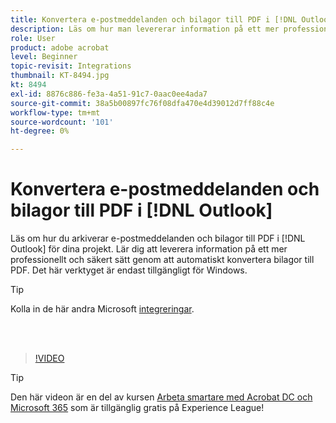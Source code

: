 ```yaml
---
title: Konvertera e-postmeddelanden och bilagor till PDF i [!DNL Outlook]
description: Läs om hur man levererar information på ett mer professionellt och säkert sätt i [!DNL Outlook]
role: User
product: adobe acrobat
level: Beginner
topic-revisit: Integrations
thumbnail: KT-8494.jpg
kt: 8494
exl-id: 8876c886-fe3a-4a51-91c7-0aac0ee4ada7
source-git-commit: 38a5b00897fc76f08dfa470e4d39012d7ff88c4e
workflow-type: tm+mt
source-wordcount: '101'
ht-degree: 0%

---
```


# Konvertera e-postmeddelanden och bilagor till PDF i [!DNL Outlook]

Läs om hur du arkiverar e-postmeddelanden och bilagor till PDF i [!DNL Outlook] för dina projekt. Lär dig att leverera information på ett mer professionellt och säkert sätt genom att automatiskt konvertera bilagor till PDF. Det här verktyget är endast tillgängligt för Windows.

>[!TIP]
>
>Kolla in de här andra Microsoft [integreringar](../integrate/integrate-overview.md#microsoft).

<br> 

>[!VIDEO](https://video.tv.adobe.com/v/336859?hidetitle=true)

>[!TIP]
>
>Den här videon är en del av kursen [Arbeta smartare med Acrobat DC och Microsoft 365](https://experienceleague.adobe.com/?recommended=Acrobat-U-1-2021.microsoft365) som är tillgänglig gratis på Experience League!
